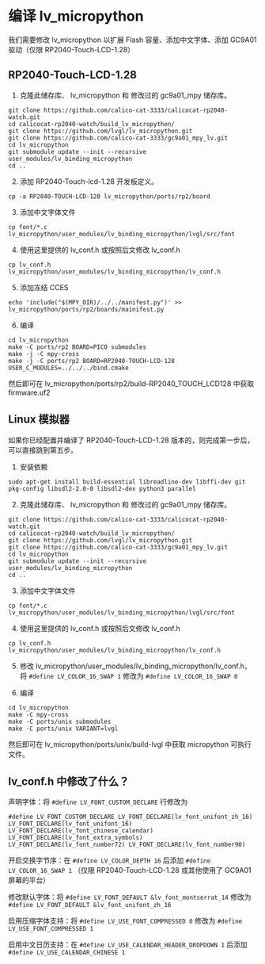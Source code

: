 # 编译 lv_micropython

我们需要修改 lv_micropython 以扩展 Flash 容量、添加中文字体、添加 GC9A01 驱动（仅限 RP2040-Touch-LCD-1.28）

## RP2040-Touch-LCD-1.28

1. 克隆此储存库、 lv_micropython 和 修改过的 gc9a01_mpy 储存库。

```
git clone https://github.com/calico-cat-3333/calicocat-rp2040-watch.git
cd calicocat-rp2040-watch/build_lv_micropython/
git clone https://github.com/lvgl/lv_micropython.git
git clone https://github.com/calico-cat-3333/gc9a01_mpy_lv.git
cd lv_micropython
git submodule update --init --recursive user_modules/lv_binding_micropython
cd ..
```

2. 添加 RP2040-Touch-lcd-1.28 开发板定义。

```
cp -a RP2040-TOUCH-LCD-128 lv_micropython/ports/rp2/board
```

3. 添加中文字体文件

```
cp font/*.c lv_micropython/user_modules/lv_binding_micropython/lvgl/src/font
```

4. 使用这里提供的 lv_conf.h 或按照后文修改 lv_conf.h

```
cp lv_conf.h lv_micropython/user_modules/lv_binding_micropython/lv_conf.h
```

5. 添加冻结 CCES

```
echo 'include("$(MPY_DIR)/../../manifest.py")' >> lv_micropython/ports/rp2/boards/mainifest.py
```

6. 编译

```
cd lv_micropython
make -C ports/rp2 BOARD=PICO submodules
make -j -C mpy-cross
make -j -C ports/rp2 BOARD=RP2040-TOUCH-LCD-128 USER_C_MODULES=../../../bind.cmake
```

然后即可在 lv_micropython/ports/rp2/build-RP2040_TOUCH_LCD128 中获取 firmware.uf2

## Linux 模拟器

如果你已经配置并编译了 RP2040-Touch-LCD-1.28 版本的，则完成第一步后，可以直接跳到第五步。

1. 安装依赖

```
sudo apt-get install build-essential libreadline-dev libffi-dev git pkg-config libsdl2-2.0-0 libsdl2-dev python3 parallel
```

2. 克隆此储存库、 lv_micropython 和 修改过的 gc9a01_mpy 储存库。

```
git clone https://github.com/calico-cat-3333/calicocat-rp2040-watch.git
cd calicocat-rp2040-watch/build_lv_micropython/
git clone https://github.com/lvgl/lv_micropython.git
git clone https://github.com/calico-cat-3333/gc9a01_mpy_lv.git
cd lv_micropython
git submodule update --init --recursive user_modules/lv_binding_micropython
cd ..
```

3. 添加中文字体文件

```
cp font/*.c lv_micropython/user_modules/lv_binding_micropython/lvgl/src/font
```

4. 使用这里提供的 lv_conf.h 或按照后文修改 lv_conf.h

```
cp lv_conf.h lv_micropython/user_modules/lv_binding_micropython/lv_conf.h
```

5. 修改 lv_micropython/user_modules/lv_binding_micropython/lv_conf.h，将 `#define LV_COLOR_16_SWAP 1` 修改为 `#define LV_COLOR_16_SWAP 0`

6. 编译

```
cd lv_micropython
make -C mpy-cross
make -C ports/unix submodules
make -C ports/unix VARIANT=lvgl
```

然后即可在 lv_micropython/ports/unix/build-lvgl 中获取 micropython 可执行文件。

## lv_conf.h 中修改了什么？

声明字体：将 `#define LV_FONT_CUSTOM_DECLARE` 行修改为

```
#define LV_FONT_CUSTOM_DECLARE LV_FONT_DECLARE(lv_font_unifont_zh_16) LV_FONT_DECLARE(lv_font_unifont_16) LV_FONT_DECLARE(lv_font_chinese_calendar) LV_FONT_DECLARE(lv_font_extra_symbols) LV_FONT_DECLARE(lv_font_number72) LV_FONT_DECLARE(lv_font_number90)
```

开启交换字节序：在 `#define LV_COLOR_DEPTH 16` 后添加 `#define LV_COLOR_16_SWAP 1` （仅限 RP2040-Touch-LCD-1.28 或其他使用了 GC9A01 屏幕的平台）

修改默认字体：将 `#define LV_FONT_DEFAULT &lv_font_montserrat_14` 修改为 `#define LV_FONT_DEFAULT &lv_font_unifont_zh_16`

启用压缩字体支持：将 `#define LV_USE_FONT_COMPRESSED 0` 修改为 `#define LV_USE_FONT_COMPRESSED 1`

启用中文日历支持：在 `#define LV_USE_CALENDAR_HEADER_DROPDOWN 1` 后添加 `#define LV_USE_CALENDAR_CHINESE 1`


